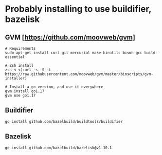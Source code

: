 # Probably installing to use buildifier, bazelisk


## GVM [https://github.com/moovweb/gvm]

```
# Requirements
sudo apt-get install curl git mercurial make binutils bison gcc build-essential

# Zsh install
zsh < <(curl -s -S -L https://raw.githubusercontent.com/moovweb/gvm/master/binscripts/gvm-installer)

# Install a go version, and use it everywhere
gvm install go1.17
gvm use go1.17
```

## Buildifier
```
go install github.com/bazelbuild/buildtools/buildifier
```

## Bazelisk
```
go install github.com/bazelbuild/bazelisk@v1.10.1
```
